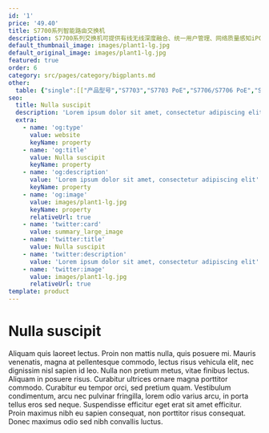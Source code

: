 ```yaml
---
id: '1'
price: '49.40'
title: S7700系列智能路由交换机
description: S7700系列交换机可提供有线无线深度融合、统一用户管理、网络质量感知iPCA、完善的H-QoS策略、一体化安全等智能业务优化特性，支持100G端口，支持SVF2.0超级虚拟交换机，具备超强扩展性和可靠性。
default_thumbnail_image: images/plant1-lg.jpg
default_original_image: images/plant1-lg.jpg
featured: true
order: 6
category: src/pages/category/bigplants.md
other: 
  table: {"single":[["产品型号","S7703","S7703 PoE","S7706/S7706 PoE","S7712"],["交换容量","19.2/48Tbps","19.2/48Tbps","19.84/86.4Tbps","27.52/153.6Tbps"],["包转发率","1440/16560Mpps","3600/16560Mpps","3240/26400Mpps","3480/48960Mpps"],["冗余设计","主控、电源、监控板、风扇框（前后及左后风道）"],["无线管理","支持随板AC\n支持AP接入控制、AP域管理和AP配置模板管理\n支持射频模板管理、统一静态配置和集中动态管理\n支持WLAN基本业务、QoS、安全和用户管理\n支持AC功能分层部署"],["用户管理","支持统一用户管理\n支持PPPoE、802.1X、MAC、Portal认证方式\n支持基于流量和时长计费方式\n支持分组分域分时授权方式"],["路由特性","支持IPV4静态路由、RIP、OSPF、IS-IS、BGP4等\n支持IPv6静态路由、RIPng、OSPFv3、IS-ISv6、BGP4+\n支持IPv4/IPv6等价路由、策略路由、路由策略\n支持IPv4和IPv6双协议栈\n支持Pingv6、Telnetv6、FTPv6、TFTPv6、DNSv6、ICMPv6\n支持IPv4向IPv6的过渡技术，包括：IPv6手工隧道、6to4隧道、ISATAP隧道、GRE隧道、IPv4兼容自动配置隧道"],["iPCA质量感知","支持直接对业务报文标记以获得丢包数量和丢包率统计数据，实时统计，零开销\n支持二三层网络网络级和设备级丢包数量和丢包率统计"],["SVF简化运维","支持将256个Client节点（接入交换机）、最大支持4K个AP虚拟为一台设备管理\n支持2层AS架构\n支持与第三方厂商混合组网管理"],["缓存容量","支持每端口200ms数据缓存"],["数据中心特性","支持TRILL，FCoE（DCB），EVN，nCenter，EVB，SPB，VXLAN等数据中心特性"],["OpenFlow","支持多控制器\n支持高达九级流表\n支持高达256K流表\n支持Group table\n支持Meter\n支持OpenFlow 1.3标准"],["互通性","VBST基于VLAN生成树协议（和PVST/PVST+/RPVST互通）\nLNP链路类型协商协议（和DTP相似功能）\nVCMP VLAN集中管理协议（和VTP相似功能）\n\n\n\n详细的互联互通认证与报告，请访问这里。"]]}
seo:
  title: Nulla suscipit
  description: 'Lorem ipsum dolor sit amet, consectetur adipiscing elit'
  extra:
    - name: 'og:type'
      value: website
      keyName: property
    - name: 'og:title'
      value: Nulla suscipit
      keyName: property
    - name: 'og:description'
      value: 'Lorem ipsum dolor sit amet, consectetur adipiscing elit'
      keyName: property
    - name: 'og:image'
      value: images/plant1-lg.jpg
      keyName: property
      relativeUrl: true
    - name: 'twitter:card'
      value: summary_large_image
    - name: 'twitter:title'
      value: Nulla suscipit
    - name: 'twitter:description'
      value: 'Lorem ipsum dolor sit amet, consectetur adipiscing elit'
    - name: 'twitter:image'
      value: images/plant1-lg.jpg
      relativeUrl: true
template: product
---
```


# Nulla suscipit

Aliquam quis laoreet lectus. Proin non mattis nulla, quis posuere mi. Mauris venenatis, magna at pellentesque commodo, lectus risus vehicula elit, nec dignissim nisl sapien id leo. Nulla non pretium metus, vitae finibus lectus. Aliquam in posuere risus. Curabitur ultrices ornare magna porttitor commodo. Curabitur eu tempor orci, sed pretium quam. Vestibulum condimentum, arcu nec pulvinar fringilla, lorem odio varius arcu, in porta tellus eros sed neque. Suspendisse efficitur eget erat sit amet efficitur. Proin maximus nibh eu sapien consequat, non porttitor risus consequat. Donec maximus odio sed nibh convallis luctus.